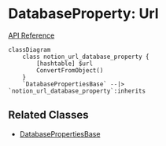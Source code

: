 # DatabaseProperty: Url

[API Reference](https://developers.notion.com/reference/property-object#url)

```mermaid
classDiagram
    class notion_url_database_property {
        [hashtable] $url
        ConvertFromObject()
    }
    `DatabasePropertiesBase` --|> `notion_url_database_property`:inherits
```

## Related Classes

- [DatabasePropertiesBase](./00_dp_DatabasePropertiesBase.md)
